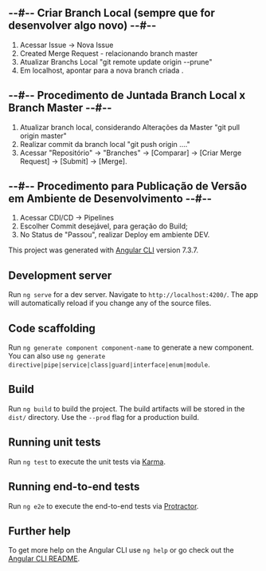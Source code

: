 ## --#-- Criar Branch Local (sempre que for desenvolver algo novo) --#-- 

1. Acessar Issue -> Nova Issue
2. Created Merge Request - relacionando branch master
3. Atualizar Branchs Local "git remote update origin --prune"
4. Em localhost, apontar para a nova branch criada <git checkout nomeBranch>.

## --#-- Procedimento de Juntada Branch Local x Branch Master --#-- 

1. Atualizar branch local, considerando Alterações da Master "git pull origin master"
2. Realizar commit da branch local "git push origin ...."
3. Acessar "Repositório" -> "Branches" -> [Comparar] -> [Criar Merge Request] -> [Submit] -> [Merge].

## --#-- Procedimento para Publicação de Versão em Ambiente de Desenvolvimento --#-- 
1. Acessar CDI/CD -> Pipelines
2. Escolher Commit desejável, para geração do Build;
3. No Status de "Passou", realizar Deploy em ambiente DEV.

This project was generated with [Angular CLI](https://github.com/angular/angular-cli) version 7.3.7.

## Development server

Run `ng serve` for a dev server. Navigate to `http://localhost:4200/`. The app will automatically reload if you change any of the source files.

## Code scaffolding

Run `ng generate component component-name` to generate a new component. You can also use `ng generate directive|pipe|service|class|guard|interface|enum|module`.

## Build

Run `ng build` to build the project. The build artifacts will be stored in the `dist/` directory. Use the `--prod` flag for a production build.

## Running unit tests

Run `ng test` to execute the unit tests via [Karma](https://karma-runner.github.io).

## Running end-to-end tests

Run `ng e2e` to execute the end-to-end tests via [Protractor](http://www.protractortest.org/).

## Further help

To get more help on the Angular CLI use `ng help` or go check out the [Angular CLI README](https://github.com/angular/angular-cli/blob/master/README.md).
